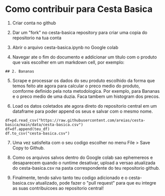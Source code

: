 

# Como contribuir para Cesta Basica

1. Criar conta no github

2. Dar um "fork" no cesta-basica repository para criar uma copia do repositorio na tua conta

3. Abrir o arquivo cesta-basica.ipynb no Google colab 

4. Navegar ate o fim do documento e addicionar um titulo com o produto que vais escolher em um markdown cell, por exemplo: 

`## 2. Bananas`

5. Scrape e processar os dados do seu produto escolhido da forma que temos feito ate agora para calcular o preco medio do produto, comforme definido pela nota metodologica. Por exemplo, para Bananas e o preco medio de uma duzia.
Faca tambem um histogram dos precos.

6. Load os datos coletados ate agora direto do repositorio central em um dataframe para poder append os seus e salvar com o mesmo nome.

```
df=pd.read_csv("https://raw.githubusercontent.com/areias/cesta-basica/main/data/cesta-basica.csv")   
df=df.append(teu_df)  
df.to_csv("cesta-basica.csv")  
```

7. Uma vez satisfeita com o seu codigo escolher no menu File > Save Copy to Github.

8. Como os arquivos salvos dentro do Google colab sao ephemereos e desaparecem quando o runtime desativar, upload a versao atualizada do cesta-basica.csv na pasta correspondente do teu repositorio github.

9. Finalmente, tendo salvo tanto teu codigo adicionado e o cesta-basica.csv atualizado, pode fazer o "pull request" para que eu integre as suas contribuicoes ao repositorio central!


